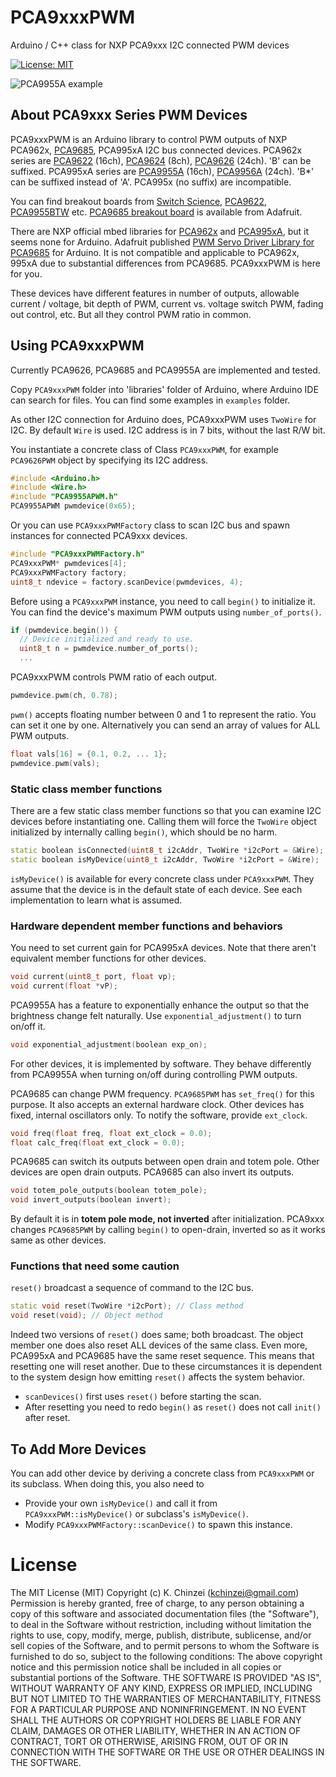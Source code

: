 # PCA9xxxPWM
Arduino / C++ class for NXP PCA9xxx I2C connected PWM devices

[![License: MIT](https://img.shields.io/badge/License-MIT-yellow.svg)](https://opensource.org/licenses/MIT)

![PCA9955A example](https://d2air1d4eqhwg2.cloudfront.net/images/2676/500x500/b2f37069-69b3-4af2-acb9-204be4aad3fb.jpg)

## About PCA9xxx Series PWM Devices

PCA9xxxPWM is an Arduino library to control PWM outputs of NXP PCA962x, [PCA9685](https://www.nxp.com/products/power-management/lighting-driver-and-controller-ics/ic-led-controllers/16-channel-12-bit-pwm-fm-plus-ic-bus-led-controller:PCA9685), PCA995xA I2C bus connected devices.
PCA962x series are
[PCA9622](https://www.nxp.com/products/power-management/lighting-driver-and-controller-ics/ic-led-controllers/16-bit-fm-plus-ic-bus-100-ma-40-v-led-driver:PCA9622) (16ch),
[PCA9624](https://www.nxp.com/products/power-management/lighting-driver-and-controller-ics/ic-led-controllers/16-bit-fm-plus-ic-bus-100-ma-40-v-led-driver:PCA9624) (8ch),
[PCA9626](https://www.nxp.com/products/power-management/lighting-driver-and-controller-ics/ic-led-controllers/16-bit-fm-plus-ic-bus-100-ma-40-v-led-driver:PCA9626) (24ch).
'B' can be suffixed.
PCA995xA series are
[PCA9955A](https://www.nxp.com/products/power-management/lighting-driver-and-controller-ics/ic-led-controllers/16-channel-fm-plus-ic-bus-57-ma-20-v-constant-current-led-driver:PCA9955BTW) (16ch),
[PCA9956A](https://www.nxp.com/products/power-management/lighting-driver-and-controller-ics/ic-led-controllers/24-channel-fm-plus-ic-bus-57-ma-20-v-constant-current-led-driver:PCA9956BTW) (24ch).
'B*' can be suffixed instead of 'A'. PCA995x (no suffix) are incompatible.

You can find breakout boards from [Switch Science](https://international.switch-science.com/),
[PCA9622](https://international.switch-science.com/catalog/2388/),
[PCA9955BTW](https://international.switch-science.com/catalog/2676/) etc.
[PCA9685 breakout board](https://www.adafruit.com/product/815) is available from Adafruit.

There are NXP official mbed libraries for [PCA962x](https://os.mbed.com/users/nxp_ip/code/PCA962x/) and [PCA995xA](https://os.mbed.com/users/nxp_ip/code/PCA995xA/), but it seems none for Arduino.
Adafruit published [PWM Servo Driver Library for PCA9685](https://github.com/adafruit/Adafruit-PWM-Servo-Driver-Library) for Arduino.
It is not compatible and applicable to PCA962x, 995xA due to substantial differences from PCA9685. PCA9xxxPWM is here for you.

These devices have different features in number of outputs, allowable current / voltage, bit depth of PWM, current vs. voltage switch PWM, fading out control, etc. But all they control PWM ratio in common.

## Using PCA9xxxPWM

Currently PCA9626, PCA9685 and PCA9955A are implemented and tested.

Copy `PCA9xxxPWM` folder into 'libraries' folder of Arduino, where Arduino IDE can search for files.
You can find some examples in `examples` folder.

As other I2C connection for Arduino does, PCA9xxxPWM uses `TwoWire` for I2C. By default `Wire` is used. I2C address is in 7 bits, without the last R/W bit.

You instantiate a concrete class of Class `PCA9xxxPWM`, for example `PCA9626PWM` object by specifying its I2C address.

```C++
#include <Arduino.h>
#include <Wire.h>
#include "PCA9955APWM.h"
PCA9955APWM pwmdevice(0x65);
```
Or you can use `PCA9xxxPWMFactory` class to scan I2C bus and spawn instances for connected PCA9xxx devices.

```C++
#include "PCA9xxxPWMFactory.h"
PCA9xxxPWM* pwmdevices[4];
PCA9xxxPWMFactory factory;
uint8_t ndevice = factory.scanDevice(pwmdevices, 4);
```

Before using a `PCA9xxxPWM` instance, you need to call `begin()` to initialize it.
You can find the device's maximum PWM outputs using `number_of_ports()`.

```C++
if (pwmdevice.begin()) {
  // Device initialized and ready to use.
  uint8_t n = pwmdevice.number_of_ports();
  ...
```

PCA9xxxPWM controls PWM ratio of each output.

```C++
pwmdevice.pwm(ch, 0.78);
```

`pwm()` accepts floating number between 0 and 1 to represent the ratio.
You can set it one by one. Alternatively you can send an array of values for ALL PWM outputs.
```C++
float vals[16] = {0.1, 0.2, ... 1};
pwmdevice.pwm(vals);
```

### Static class member functions

There are a few static class member functions so that you can examine I2C devices before instantiating one. Calling them will force the `TwoWire` object initialized by internally calling `begin()`, which should be no harm.

```C++
static boolean isConnected(uint8_t i2cAddr, TwoWire *i2cPort = &Wire);
static boolean isMyDevice(uint8_t i2cAddr, TwoWire *i2cPort = &Wire);
```

`isMyDevice()` is available for every concrete class under `PCA9xxxPWM`. They assume that the device is in the default state of each device. See each implementation to learn what is assumed.

### Hardware dependent member functions and behaviors

You need to set current gain for PCA995xA devices. Note that there aren't equivalent member functions for other devices.

```C++
void current(uint8_t port, float vp);
void current(float *vP);
```

PCA9955A has a feature to exponentially enhance the output so that the brightness change felt naturally. Use `exponential_adjustment()` to turn on/off it.

```C++
void exponential_adjustment(boolean exp_on);
```

For other devices, it is implemented by software. They behave differently from PCA9955A when turning on/off during controlling PWM outputs.

PCA9685 can change PWM frequency. `PCA9685PWM` has `set_freq()` for this purpose.
It also accepts an external hardware clock. Other devices has fixed, internal oscillators only. To notify the software, provide `ext_clock`.

```C++
void freq(float freq, float ext_clock = 0.0);
float calc_freq(float ext_clock = 0.0);
```

PCA9685 can switch its outputs between open drain and totem pole. Other devices are open drain outputs. PCA9685 can also invert its outputs.

```C++
void totem_pole_outputs(boolean totem_pole);
void invert_outputs(boolean invert);
```

By default it is in **totem pole mode, not inverted** after initialization.
PCA9xxx changes `PCA9685PWM` by calling `begin()` to open-drain, inverted so as it works same as other devices.

### Functions that need some caution

`reset()` broadcast a sequence of command to the I2C bus.

```C++
static void reset(TwoWire *i2cPort); // Class method
void reset(void); // Object method
```

Indeed two versions of `reset()` does same; both broadcast. The object member one does also reset ALL devices of the same class.
Even more, PCA995xA and PCA9685 have the same reset sequence. This means that resetting one will reset another.
Due to these circumstances it is dependent to the system design how emitting `reset()` affects the system behavior.
 - `scanDevices()` first uses `reset()` before starting the scan.
 - After resetting you need to redo `begin()` as `reset()` does not call `init()` after reset.

## To Add More Devices

You can add other device by deriving a concrete class from `PCA9xxxPWM` or its subclass. When doing this, you also need to

- Provide your own `isMyDevice()` and call it from `PCA9xxxPWM::isMyDevice()` or subclass's `isMyDevice()`.
- Modify `PCA9xxxPWMFactory::scanDevice()` to spawn this instance.

# License

The MIT License (MIT) Copyright (c) K. Chinzei (kchinzei@gmail.com) Permission is hereby granted, free of charge, to any person obtaining a copy of this software and associated documentation files (the "Software"), to deal in the Software without restriction, including without limitation the rights to use, copy, modify, merge, publish, distribute, sublicense, and/or sell copies of the Software, and to permit persons to whom the Software is furnished to do so, subject to the following conditions: The above copyright notice and this permission notice shall be included in all copies or substantial portions of the Software. THE SOFTWARE IS PROVIDED "AS IS", WITHOUT WARRANTY OF ANY KIND, EXPRESS OR IMPLIED, INCLUDING BUT NOT LIMITED TO THE WARRANTIES OF MERCHANTABILITY, FITNESS FOR A PARTICULAR PURPOSE AND NONINFRINGEMENT. IN NO EVENT SHALL THE AUTHORS OR COPYRIGHT HOLDERS BE LIABLE FOR ANY CLAIM, DAMAGES OR OTHER LIABILITY, WHETHER IN AN ACTION OF CONTRACT, TORT OR OTHERWISE, ARISING FROM, OUT OF OR IN CONNECTION WITH THE SOFTWARE OR THE USE OR OTHER DEALINGS IN THE SOFTWARE.
